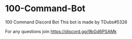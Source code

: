 # 100-Command-Bot
100 Command Discord Bot
 This bot is made by TDubs#5326 
 
 For any questions join https://discord.gg/9bGd6PSAMk
